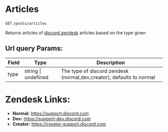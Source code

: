 # Articles

`GET` `/posts/articles`

Returns articles of [discord zendesk](#zendesk-links) articles based on the type given

## Url query Params:

| Field | Type | Description|
|-------|------|------------|
| type | string \| undefined | The type of discord zendesk (normal,dev,creator), defaults to normal |


# Zendesk Links:

- **Normal:** https://support.discord.com
- **Dev:** https://support-dev.discord.com
- **Creator:** https://creator-support.discord.com